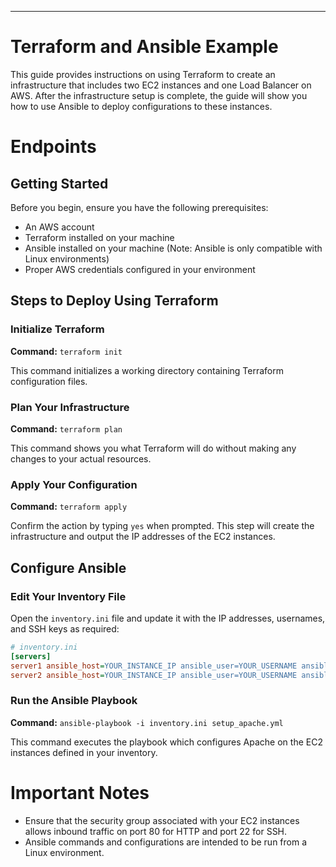 ---

# Terraform and Ansible Example

This guide provides instructions on using Terraform to create an infrastructure that includes two EC2 instances and one Load Balancer on AWS. After the infrastructure setup is complete, the guide will show you how to use Ansible to deploy configurations to these instances.

# Endpoints

## Getting Started

Before you begin, ensure you have the following prerequisites:

- An AWS account
- Terraform installed on your machine
- Ansible installed on your machine (Note: Ansible is only compatible with Linux environments)
- Proper AWS credentials configured in your environment

## Steps to Deploy Using Terraform

### Initialize Terraform

**Command:** `terraform init`

This command initializes a working directory containing Terraform configuration files.

### Plan Your Infrastructure

**Command:** `terraform plan`

This command shows you what Terraform will do without making any changes to your actual resources.

### Apply Your Configuration

**Command:** `terraform apply`

Confirm the action by typing `yes` when prompted. This step will create the infrastructure and output the IP addresses of the EC2 instances.

## Configure Ansible

### Edit Your Inventory File

Open the `inventory.ini` file and update it with the IP addresses, usernames, and SSH keys as required:

```ini
# inventory.ini
[servers]
server1 ansible_host=YOUR_INSTANCE_IP ansible_user=YOUR_USERNAME ansible_ssh_private_key_file=YOUR_PRIVATE_KEY_PATH
server2 ansible_host=YOUR_INSTANCE_IP ansible_user=YOUR_USERNAME ansible_ssh_private_key_file=YOUR_PRIVATE_KEY_PATH
```

### Run the Ansible Playbook

**Command:** `ansible-playbook -i inventory.ini setup_apache.yml`

This command executes the playbook which configures Apache on the EC2 instances defined in your inventory.

# Important Notes

- Ensure that the security group associated with your EC2 instances allows inbound traffic on port 80 for HTTP and port 22 for SSH.
- Ansible commands and configurations are intended to be run from a Linux environment.


